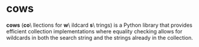 # cows

**cows** (**co**\ llections for **w**\ ildcard **s**\ trings) is a Python
library that provides efficient collection implementations where equality
checking allows for wildcards in both the search string and the strings already
in the collection.

